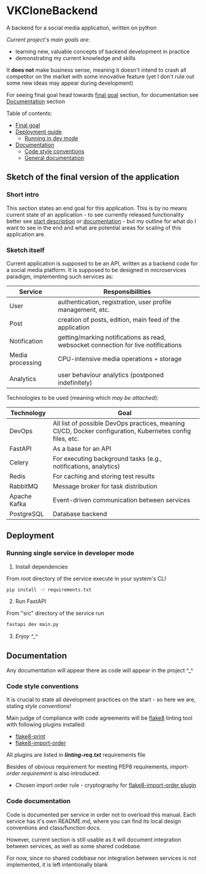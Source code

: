 # VKCloneBackend
A backend for a social media application, written on python

_Current project's main goals are_:
- learning new, valuable concepts of backend development in practice
- demonstrating my current knowledge and skills

It **does not** make business sense, meaning it doesn't intend to crash all 
competitor on the market with some innovative feature (yet I don't rule out 
some new ideas may appear during development)

For seeing final goal head towards [final goal](#sketch-of-the-final-version-of-the-application) section,
for documentation see [Documentation](#documentation) section

Table of contents:
- [Final goal](#sketch-of-the-final-version-of-the-application)
- [Deployment guide](#deployment)
  - [Running in dev mode](#running-application-in-developer-mode) 
- [Documentation](#documentation)
  - [Code style conventions](#code-style-conventions)
  - [General documentation](#code-documentation)

## Sketch of the final version of the application

### Short intro
This section states an end goal for this application. This is by no means current state of an 
application - to see currently released functionality better see [start description](#vkclonebackend) or 
[documentation](#documentation) - but my outline for what do I want to see in the end and what are potential areas
for scaling of this application are.

### Sketch itself

Current application is supposed to be an API, written as a backend code for a social media platform.
It is supposed to be designed in microservices paradigm, implementing such services as:

| Service | Responsibilities |
| ------- | ----------- |
| User | authentication, registration, user profile management, etc. |
| Post | creation of posts, edition, main feed of the application |
| Notification | getting/marking notifications as read, websocket connection for live notifications |
| Media processing | CPU-intensive media operations + storage |
|||
| Analytics | user behaviour analytics (postponed indefinitely) |

Technologies to be used (meaning which _may be attached_):

| Technology | Goal |
| ------- | ----------- |
| DevOps | All list of possible DevOps practices, meaning CI/CD, Docker configuration, Kubernetes config files, etc. |
| FastAPI | As a base for an API |
| Celery | For executing background tasks (e.g., notifications, analytics) |
| Redis | For caching and storing test results |
| RabbitMQ | Message broker for task distribution |
| Apache Kafka | Event-driven communication between services |
| PostgreSQL | Database backend |


## Deployment
### Running single service in developer mode
1. Install dependencies

From root directory of the service execute in your system's CLI
```bash
pip install -r requirements.txt
```
2. Run FastAPI

From "src" directory of the service run
```bash
fastapi dev main.py
``` 
3. _Enjoy ^\_^_

## Documentation

Any documentation will appear there as code will appear in the project ^_^

### Code style conventions
It is crucial to state all development practices on the start - so here we are, stating _style conventions_!

Main judge of compliance with code agreements will be [flake8](https://flake8.pycqa.org/en/latest/) linting tool with following plugins installed:
- [flake8-print](https://pypi.org/project/flake8-print/)
- [flake8-import-order](https://pypi.org/project/flake8-import-order/)

All plugins are listed in **_linting-req.txt_** requirements file

Besides of obvious requirement for meeting PEP8 requirements, _import-order requirement_ is also introduced:

- Chosen import order rule - cryptography for [flake8-import-order plugin](https://pypi.org/project/flake8-import-order/)

### Code documentation
Code is documented per service in order not to overload this manual. Each service has it's own
README.md, where you can find its local design conventions and class/function docs.

However, current section is still usable as it will document integration between services, as well as 
some shared codebase. 

For now, since no shared codebase nor integration between services is not implemented, it is left intentionally blank
